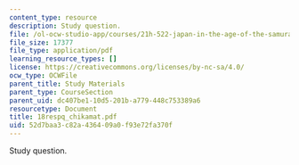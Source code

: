 ```yaml
---
content_type: resource
description: Study question.
file: /ol-ocw-studio-app/courses/21h-522-japan-in-the-age-of-the-samurai-history-and-film-fall-2006/52d7baa3c82a436409a0f93e72fa370f_18respq_chikamat.pdf
file_size: 17377
file_type: application/pdf
learning_resource_types: []
license: https://creativecommons.org/licenses/by-nc-sa/4.0/
ocw_type: OCWFile
parent_title: Study Materials
parent_type: CourseSection
parent_uid: dc407be1-10d5-201b-a779-448c753389a6
resourcetype: Document
title: 18respq_chikamat.pdf
uid: 52d7baa3-c82a-4364-09a0-f93e72fa370f
---
```

Study question.